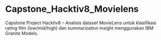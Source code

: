 # Capstone_Hacktiv8_Movielens
Capstone Project Hacktiv8 – Analisis dataset MovieLens untuk klasifikasi rating film (low/mid/high) dan summarization insight menggunakan IBM Granite Models.
